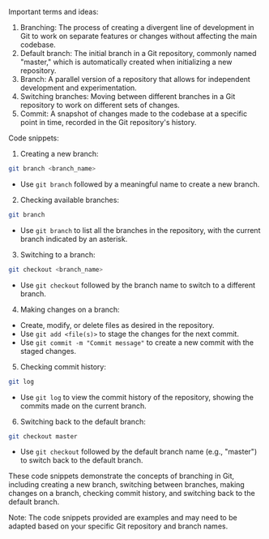 Important terms and ideas:

1. Branching: The process of creating a divergent line of development in Git to work on separate features or changes without affecting the main codebase.
2. Default branch: The initial branch in a Git repository, commonly named "master," which is automatically created when initializing a new repository.
3. Branch: A parallel version of a repository that allows for independent development and experimentation.
4. Switching branches: Moving between different branches in a Git repository to work on different sets of changes.
5. Commit: A snapshot of changes made to the codebase at a specific point in time, recorded in the Git repository's history.

Code snippets:

1. Creating a new branch:
```bash
git branch <branch_name>
```
- Use `git branch` followed by a meaningful name to create a new branch.

2. Checking available branches:
```bash
git branch
```
- Use `git branch` to list all the branches in the repository, with the current branch indicated by an asterisk.

3. Switching to a branch:
```bash
git checkout <branch_name>
```
- Use `git checkout` followed by the branch name to switch to a different branch.

4. Making changes on a branch:
- Create, modify, or delete files as desired in the repository.
- Use `git add <file(s)>` to stage the changes for the next commit.
- Use `git commit -m "Commit message"` to create a new commit with the staged changes.

5. Checking commit history:
```bash
git log
```
- Use `git log` to view the commit history of the repository, showing the commits made on the current branch.

6. Switching back to the default branch:
```bash
git checkout master
```
- Use `git checkout` followed by the default branch name (e.g., "master") to switch back to the default branch.

These code snippets demonstrate the concepts of branching in Git, including creating a new branch, switching between branches, making changes on a branch, checking commit history, and switching back to the default branch.

Note: The code snippets provided are examples and may need to be adapted based on your specific Git repository and branch names.